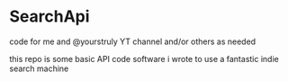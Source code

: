 # SearchApi 

code for me and @yourstruly YT channel and/or others as needed


this repo is some basic API  code software i wrote to use a fantastic indie search machine 
